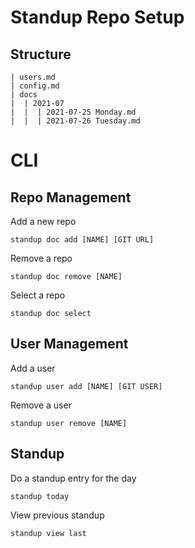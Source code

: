 
# Standup Repo Setup

## Structure

```
| users.md
| config.md
| docs
|  | 2021-07
|  |  | 2021-07-25 Monday.md
|  |  | 2021-07-26 Tuesday.md
```

# CLI
## Repo Management

Add a new repo
```
standup doc add [NAME] [GIT URL]
```
Remove a repo
```
standup doc remove [NAME]
```
Select a repo
```
standup doc select
```

## User Management

Add a user
```
standup user add [NAME] [GIT USER]
```
Remove a user
```
standup user remove [NAME]
```

## Standup

Do a standup entry for the day

```
standup today
```

View previous standup

```
standup view last
```
